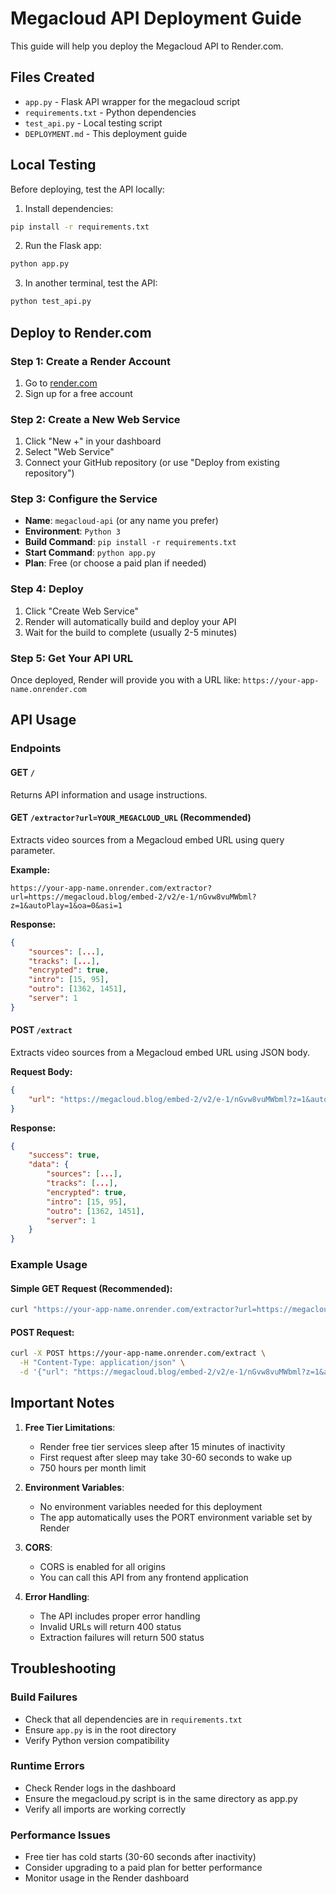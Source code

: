 # Megacloud API Deployment Guide

This guide will help you deploy the Megacloud API to Render.com.

## Files Created

- `app.py` - Flask API wrapper for the megacloud script
- `requirements.txt` - Python dependencies
- `test_api.py` - Local testing script
- `DEPLOYMENT.md` - This deployment guide

## Local Testing

Before deploying, test the API locally:

1. Install dependencies:
```bash
pip install -r requirements.txt
```

2. Run the Flask app:
```bash
python app.py
```

3. In another terminal, test the API:
```bash
python test_api.py
```

## Deploy to Render.com

### Step 1: Create a Render Account
1. Go to [render.com](https://render.com)
2. Sign up for a free account

### Step 2: Create a New Web Service
1. Click "New +" in your dashboard
2. Select "Web Service"
3. Connect your GitHub repository (or use "Deploy from existing repository")

### Step 3: Configure the Service
- **Name**: `megacloud-api` (or any name you prefer)
- **Environment**: `Python 3`
- **Build Command**: `pip install -r requirements.txt`
- **Start Command**: `python app.py`
- **Plan**: Free (or choose a paid plan if needed)

### Step 4: Deploy
1. Click "Create Web Service"
2. Render will automatically build and deploy your API
3. Wait for the build to complete (usually 2-5 minutes)

### Step 5: Get Your API URL
Once deployed, Render will provide you with a URL like:
`https://your-app-name.onrender.com`

## API Usage

### Endpoints

#### GET `/`
Returns API information and usage instructions.

#### GET `/extractor?url=YOUR_MEGACLOUD_URL` (Recommended)
Extracts video sources from a Megacloud embed URL using query parameter.

**Example:**
```
https://your-app-name.onrender.com/extractor?url=https://megacloud.blog/embed-2/v2/e-1/nGvw8vuMWbml?z=1&autoPlay=1&oa=0&asi=1
```

**Response:**
```json
{
    "sources": [...],
    "tracks": [...],
    "encrypted": true,
    "intro": [15, 95],
    "outro": [1362, 1451],
    "server": 1
}
```

#### POST `/extract`
Extracts video sources from a Megacloud embed URL using JSON body.

**Request Body:**
```json
{
    "url": "https://megacloud.blog/embed-2/v2/e-1/nGvw8vuMWbml?z=1&autoPlay=1&oa=0&asi=1"
}
```

**Response:**
```json
{
    "success": true,
    "data": {
        "sources": [...],
        "tracks": [...],
        "encrypted": true,
        "intro": [15, 95],
        "outro": [1362, 1451],
        "server": 1
    }
}
```

### Example Usage

#### Simple GET Request (Recommended):
```bash
curl "https://your-app-name.onrender.com/extractor?url=https://megacloud.blog/embed-2/v2/e-1/nGvw8vuMWbml?z=1&autoPlay=1&oa=0&asi=1"
```

#### POST Request:
```bash
curl -X POST https://your-app-name.onrender.com/extract \
  -H "Content-Type: application/json" \
  -d '{"url": "https://megacloud.blog/embed-2/v2/e-1/nGvw8vuMWbml?z=1&autoPlay=1&oa=0&asi=1"}'
```

## Important Notes

1. **Free Tier Limitations**: 
   - Render free tier services sleep after 15 minutes of inactivity
   - First request after sleep may take 30-60 seconds to wake up
   - 750 hours per month limit

2. **Environment Variables**: 
   - No environment variables needed for this deployment
   - The app automatically uses the PORT environment variable set by Render

3. **CORS**: 
   - CORS is enabled for all origins
   - You can call this API from any frontend application

4. **Error Handling**: 
   - The API includes proper error handling
   - Invalid URLs will return 400 status
   - Extraction failures will return 500 status

## Troubleshooting

### Build Failures
- Check that all dependencies are in `requirements.txt`
- Ensure `app.py` is in the root directory
- Verify Python version compatibility

### Runtime Errors
- Check Render logs in the dashboard
- Ensure the megacloud.py script is in the same directory as app.py
- Verify all imports are working correctly

### Performance Issues
- Free tier has cold starts (30-60 seconds after inactivity)
- Consider upgrading to a paid plan for better performance
- Monitor usage in the Render dashboard 